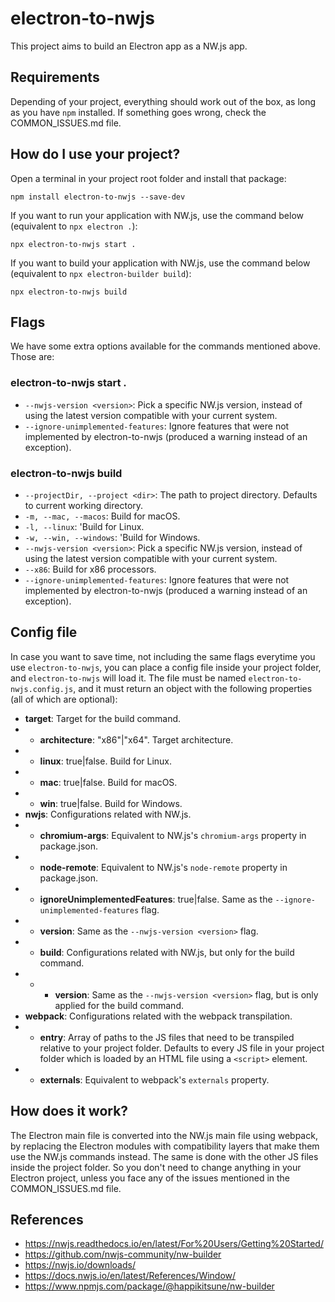 # electron-to-nwjs
This project aims to build an Electron app as a NW.js app.

## Requirements
Depending of your project, everything should work out of the box, as long as you have `npm` installed. If something goes wrong, check the COMMON_ISSUES.md file.

## How do I use your project?
Open a terminal in your project root folder and install that package:
```
npm install electron-to-nwjs --save-dev
```

If you want to run your application with NW.js, use the command below (equivalent to `npx electron .`):
```
npx electron-to-nwjs start .
```

If you want to build your application with NW.js, use the command below (equivalent to `npx electron-builder build`):
```
npx electron-to-nwjs build
```

## Flags
We have some extra options available for the commands mentioned above. Those are:

### electron-to-nwjs start .
- `--nwjs-version <version>`: Pick a specific NW.js version, instead of using the latest version compatible with your current system.
- `--ignore-unimplemented-features`: Ignore features that were not implemented by electron-to-nwjs (produced a warning instead of an exception).

### electron-to-nwjs build
- `--projectDir, --project <dir>`: The path to project directory. Defaults to current working directory.
- `-m, --mac, --macos`: Build for macOS.
- `-l, --linux`: 'Build for Linux.
- `-w, --win, --windows`: 'Build for Windows.
- `--nwjs-version <version>`: Pick a specific NW.js version, instead of using the latest version compatible with your current system.
- `--x86`: Build for x86 processors.
- `--ignore-unimplemented-features`: Ignore features that were not implemented by electron-to-nwjs (produced a warning instead of an exception).

## Config file
In case you want to save time, not including the same flags everytime you use `electron-to-nwjs`, you can place a config file inside your project folder, and `electron-to-nwjs` will load it. The file must be named `electron-to-nwjs.config.js`, and it must return an object with the following properties (all of which are optional):
- **target**: Target for the build command.
- - **architecture**: "x86"|"x64". Target architecture.
- - **linux**: true|false. Build for Linux.
- - **mac**: true|false. Build for macOS.
- - **win**: true|false. Build for Windows.
- **nwjs**: Configurations related with NW.js.
- - **chromium-args**: Equivalent to NW.js's `chromium-args` property in package.json.
- - **node-remote**: Equivalent to NW.js's `node-remote` property in package.json.
- - **ignoreUnimplementedFeatures**: true|false. Same as the `--ignore-unimplemented-features` flag.
- - **version**: Same as the `--nwjs-version <version>` flag.
- - **build**: Configurations related with NW.js, but only for the build command.
- - - **version**: Same as the `--nwjs-version <version>` flag, but is only applied for the build command.
- **webpack**: Configurations related with the webpack transpilation.
- - **entry**: Array of paths to the JS files that need to be transpiled relative to your project folder. Defaults to every JS file in your project folder which is loaded by an HTML file using a `<script>` element.
- - **externals**: Equivalent to webpack's `externals` property.

## How does it work?
The Electron main file is converted into the NW.js main file using webpack, by replacing the Electron modules with compatibility layers that make them use the NW.js commands instead. The same is done with the other JS files inside the project folder. So you don't need to change anything in your Electron project, unless you face any of the issues mentioned in the COMMON_ISSUES.md file.

## References
- https://nwjs.readthedocs.io/en/latest/For%20Users/Getting%20Started/
- https://github.com/nwjs-community/nw-builder
- https://nwjs.io/downloads/
- https://docs.nwjs.io/en/latest/References/Window/
- https://www.npmjs.com/package/@happikitsune/nw-builder
